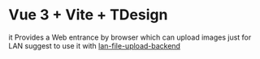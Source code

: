 # Vue 3 + Vite + TDesign
it Provides a Web entrance by browser which can upload images just for LAN
suggest to use it with  [lan-file-upload-backend](https://github.com/disyli/lan-file-upload-backend)